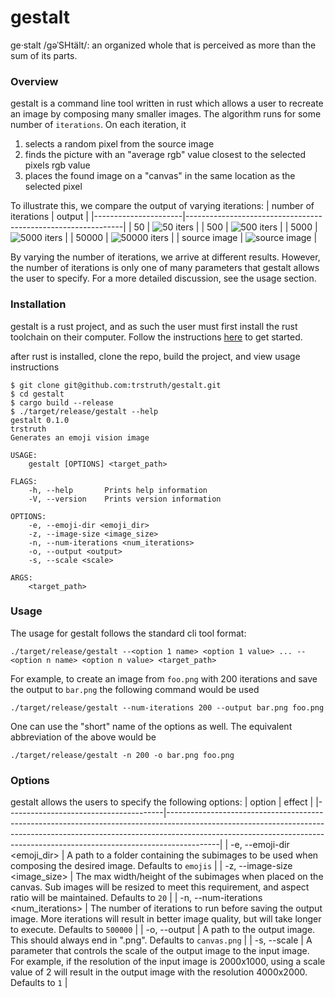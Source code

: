 # gestalt
ge·stalt /ɡəˈSHtält/: an organized whole that is perceived as more than the sum of its parts.

### Overview
gestalt is a command line tool written in rust which allows a user to recreate an image by composing many smaller images.  The algorithm runs for some number of `iterations`.  On each iteration, it
1. selects a random pixel from the source image
2. finds the picture with an "average rgb" value closest to the selected pixels rgb value
3. places the found image on a "canvas" in the same location as the selected pixel

To illustrate this, we compare the output of varying iterations:
| number of iterations | output                                                       |
|----------------------|--------------------------------------------------------------|
| 50                   | <img src="output/blond-50-iters.png" alt="50 iters" />       |
| 500                  | <img src="output/blond-500-iters.png" alt="500 iters" />     |
| 5000                 | <img src="output/blond-5000-iters.png" alt="5000 iters" />   |
| 50000                | <img src="output/blond-50000-iters.png" alt="50000 iters" /> |
| source image         | <img src="images/blond.jpg" alt="source image" />            |

By varying the number of iterations, we arrive at different results.  However, the number of iterations is only one of many parameters that gestalt allows the user to specify.  For a more detailed discussion, see the usage section.

### Installation
gestalt is a rust project, and as such the user must first install the rust toolchain on their computer.  Follow the instructions [here](https://www.rust-lang.org/tools/install) to get started.

after rust is installed, clone the repo, build the project, and view usage instructions
```
$ git clone git@github.com:trstruth/gestalt.git
$ cd gestalt
$ cargo build --release
$ ./target/release/gestalt --help
gestalt 0.1.0
trstruth
Generates an emoji vision image

USAGE:
    gestalt [OPTIONS] <target_path>

FLAGS:
    -h, --help       Prints help information
    -V, --version    Prints version information

OPTIONS:
    -e, --emoji-dir <emoji_dir>
    -z, --image-size <image_size>
    -n, --num-iterations <num_iterations>
    -o, --output <output>
    -s, --scale <scale>

ARGS:
    <target_path>
```

### Usage
The usage for gestalt follows the standard cli tool format:

`./target/release/gestalt --<option 1 name> <option 1 value> ... --<option n name> <option n value> <target_path>`

For example, to create an image from `foo.png` with 200 iterations and save the output to `bar.png` the following command would be used

`./target/release/gestalt --num-iterations 200 --output bar.png foo.png`

One can use the "short" name of the options as well.  The equivalent abbreviation of the above would be

`./target/release/gestalt -n 200 -o bar.png foo.png`

### Options
gestalt allows the users to specify the following options:
| option                                | effect                                                                                                                                                                                                                                                |
|---------------------------------------|-------------------------------------------------------------------------------------------------------------------------------------------------------------------------------------------------------------------------------------------------------|
| -e, --emoji-dir <emoji_dir>           | A path to a folder containing the subimages to be used when composing the desired image.  Defaults to `emojis`                                                                                                                                        |
| -z, --image-size <image_size>         | The max width/height of the subimages when placed on the canvas.  Sub images will be resized to meet this requirement, and aspect ratio will be maintained.  Defaults to `20`                                                                         |
| -n, --num-iterations <num_iterations> | The number of iterations to run before saving the output image.  More iterations will result in better image quality, but will take longer to execute.  Defaults to `500000`                                                                          |
| -o, --output <output>                 | A path to the output image.  This should always end in ".png".  Defaults to `canvas.png`                                                                                                                                                              |
| -s, --scale <scale>                   | A parameter that controls the scale of the output image to the input image.  For example, if the resolution of the input image is 2000x1000, using a scale value of 2 will result in the output image with the resolution 4000x2000.  Defaults to `1` |
